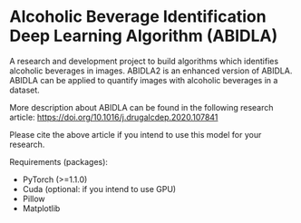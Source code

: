 # Alcoholic Beverage Identification Deep Learning Algorithm (ABIDLA)

A research and development project to build algorithms which identifies alcoholic beverages in images. ABIDLA2 is an enhanced version of ABIDLA.
ABIDLA can be applied to quantify images with alcoholic beverages in a dataset. 

More description about ABIDLA can be found in the following research article:
https://doi.org/10.1016/j.drugalcdep.2020.107841

Please cite the above article if you intend to use this model for your research.

Requirements (packages):
- PyTorch (>=1.1.0)
- Cuda (optional: if you intend to use GPU)
- Pillow
- Matplotlib
